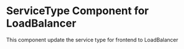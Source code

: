 # ServiceType Component for LoadBalancer

This component update the service type for frontend to LoadBalancer
